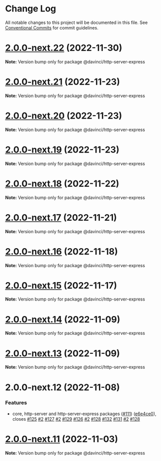 # Change Log

All notable changes to this project will be documented in this file.
See [Conventional Commits](https://conventionalcommits.org) for commit guidelines.

# [2.0.0-next.22](https://github.com/HPInc/davinci/compare/@davinci/http-server-express@2.0.0-next.21...@davinci/http-server-express@2.0.0-next.22) (2022-11-30)

**Note:** Version bump only for package @davinci/http-server-express





# [2.0.0-next.21](https://github.com/HPInc/davinci/compare/@davinci/http-server-express@2.0.0-next.20...@davinci/http-server-express@2.0.0-next.21) (2022-11-23)

**Note:** Version bump only for package @davinci/http-server-express





# [2.0.0-next.20](https://github.com/HPInc/davinci/compare/@davinci/http-server-express@2.0.0-next.19...@davinci/http-server-express@2.0.0-next.20) (2022-11-23)

**Note:** Version bump only for package @davinci/http-server-express





# [2.0.0-next.19](https://github.com/HPInc/davinci/compare/@davinci/http-server-express@2.0.0-next.18...@davinci/http-server-express@2.0.0-next.19) (2022-11-23)

**Note:** Version bump only for package @davinci/http-server-express





# [2.0.0-next.18](https://github.com/HPInc/davinci/compare/@davinci/http-server-express@2.0.0-next.17...@davinci/http-server-express@2.0.0-next.18) (2022-11-22)

**Note:** Version bump only for package @davinci/http-server-express





# [2.0.0-next.17](https://github.com/HPInc/davinci/compare/@davinci/http-server-express@2.0.0-next.16...@davinci/http-server-express@2.0.0-next.17) (2022-11-21)

**Note:** Version bump only for package @davinci/http-server-express





# [2.0.0-next.16](https://github.com/HPInc/davinci/compare/@davinci/http-server-express@2.0.0-next.15...@davinci/http-server-express@2.0.0-next.16) (2022-11-18)

**Note:** Version bump only for package @davinci/http-server-express





# [2.0.0-next.15](https://github.com/HPInc/davinci/compare/@davinci/http-server-express@2.0.0-next.14...@davinci/http-server-express@2.0.0-next.15) (2022-11-17)

**Note:** Version bump only for package @davinci/http-server-express





# [2.0.0-next.14](https://github.com/HPInc/davinci/compare/@davinci/http-server-express@2.0.0-next.13...@davinci/http-server-express@2.0.0-next.14) (2022-11-09)

**Note:** Version bump only for package @davinci/http-server-express





# [2.0.0-next.13](https://github.com/HPInc/davinci/compare/@davinci/http-server-express@2.0.0-next.12...@davinci/http-server-express@2.0.0-next.13) (2022-11-09)

**Note:** Version bump only for package @davinci/http-server-express





# 2.0.0-next.12 (2022-11-08)


### Features

* core, http-server and http-server-express packages ([#111](https://github.com/HPInc/davinci/issues/111)) ([e6e4ce0](https://github.com/HPInc/davinci/commit/e6e4ce0dcc81a3b44976cde471353f77ad872e65)), closes [#125](https://github.com/HPInc/davinci/issues/125) [#2](https://github.com/HPInc/davinci/issues/2) [#127](https://github.com/HPInc/davinci/issues/127) [#2](https://github.com/HPInc/davinci/issues/2) [#129](https://github.com/HPInc/davinci/issues/129) [#126](https://github.com/HPInc/davinci/issues/126) [#2](https://github.com/HPInc/davinci/issues/2) [#128](https://github.com/HPInc/davinci/issues/128) [#132](https://github.com/HPInc/davinci/issues/132) [#131](https://github.com/HPInc/davinci/issues/131) [#2](https://github.com/HPInc/davinci/issues/2) [#128](https://github.com/HPInc/davinci/issues/128)





# [2.0.0-next.11](https://github.com/HPInc/davinci/compare/@davinci/http-server-express@2.0.0-next.10...@davinci/http-server-express@2.0.0-next.11) (2022-11-03)

**Note:** Version bump only for package @davinci/http-server-express

